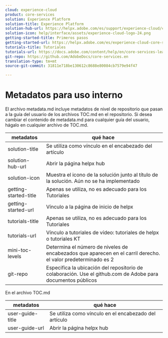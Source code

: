 ```yaml
---
cloud: experience-cloud
product: core-services
solution: Experience Platform
solution-title: Experience Platform
solution-hub-url: https://helpx.adobe.com/es/support/experience-cloud/core-services.html
solution-icon: help/interface/assets/experience-cloud-logo-24.png
getting-started-title: Primeros pasos
getting-started-url: https://helpx.adobe.com/es/experience-cloud-core-services/get-started.html
tutorials-title: Tutoriales
tutorials-url: https://docs.adobe.com/content/help/en/core-services-learn/tutorials/overview.html
git-repo: https://github.com/AdobeDocs/core-services.en
translation-type: tm+mt
source-git-commit: 31811e718be130612c8688e80084cb7579e94f47

---
```



# Metadatos para uso interno

El archivo metadata.md incluye metadatos de nivel de repositorio que pasan a la guía del usuario de los archivos TOC.md en el repositorio. Si desea cambiar el contenido de metadata.md para cualquier guía del usuario, hágalo en cualquier archivo de TOC.md.

| metadatos | qué hace |
|--- |--- |
| solution-title | Se utiliza como vínculo en el encabezado del artículo |
| solution-hub-url | Abrir la página helpx hub |
| solution-icon | Muestra el icono de la solución junto al título de la solución. Aún no se ha implementado |
| getting-started-title | Apenas se utiliza, no es adecuado para los Tutoriales |
| getting-started-url | Vínculo a la página de inicio de helpx |
| tutorials-title | Apenas se utiliza, no es adecuado para los Tutoriales |
| tutorials-url | Vínculo a tutoriales de vídeo: tutoriales de helpx o tutoriales KT |
| mini-toc-levels | Determina el número de niveles de encabezados que aparecen en el carril derecho. el valor predeterminado es 2 |
| git-repo | Especifica la ubicación del repositorio de colaboración. Use el github.com de Adobe para documentos públicos |

En el archivo TOC.md

| metadatos | qué hace |
|--- |--- |
| user-guide-title | Se utiliza como vínculo en el encabezado del artículo |
| user-guide-url | Abrir la página helpx hub |
